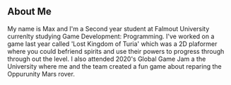 ## About Me

My name is Max and I'm a Second year student at Falmout University currenlty studying Game Development: Programming. I've worked on a game last year called 'Lost Kingdom of Turia' which was a 2D plaformer where you could befriend spirits and use their powers to progress through through out the level. I also attended 2020's Global Game Jam a the University where me and the team created a fun game about reparing the Oppurunity Mars rover.
